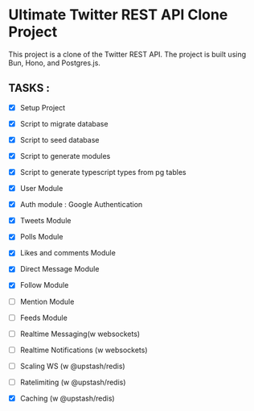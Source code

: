 Ultimate Twitter REST API Clone Project
=======================================
This project is a clone of the Twitter REST API. The project is built using Bun, Hono, and Postgres.js.

TASKS :
-------
- [x] Setup Project
- [x] Script to migrate database
- [x] Script to seed database
- [x] Script to generate modules
- [x] Script to generate typescript types from pg tables
- [x] User Module
- [x] Auth module : Google Authentication
- [x] Tweets Module
- [x] Polls Module
- [x] Likes and comments Module
- [x] Direct Message Module
- [x] Follow Module
- [ ] Mention Module
- [ ] Feeds Module
- [ ] Realtime Messaging(w websockets)
- [ ] Realtime Notifications (w websockets)
- [ ] Scaling WS (w @upstash/redis)
- [ ] Ratelimiting (w @upstash/redis)
- [x] Caching (w @upstash/redis)

